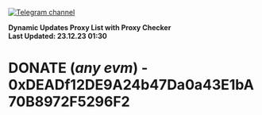 [![Telegram channel](https://img.shields.io/endpoint?url=https://runkit.io/damiankrawczyk/telegram-badge/branches/master?url=https://t.me/n4z4v0d)](https://t.me/n4z4v0d) 

**Dynamic Updates Proxy List with Proxy Checker**  
**Last Updated: 23.12.23 01:30**

# DONATE (_any evm_) - 0xDEADf12DE9A24b47Da0a43E1bA70B8972F5296F2

